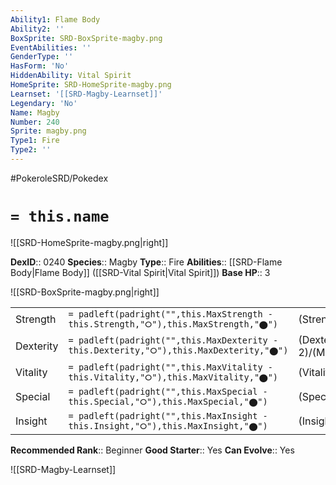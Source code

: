 ```yaml
---
Ability1: Flame Body
Ability2: ''
BoxSprite: SRD-BoxSprite-magby.png
EventAbilities: ''
GenderType: ''
HasForm: 'No'
HiddenAbility: Vital Spirit
HomeSprite: SRD-HomeSprite-magby.png
Learnset: '[[SRD-Magby-Learnset]]'
Legendary: 'No'
Name: Magby
Number: 240
Sprite: magby.png
Type1: Fire
Type2: ''
---
```


#PokeroleSRD/Pokedex

# `= this.name`

![[SRD-HomeSprite-magby.png|right]]

**DexID**:: 0240
**Species**:: Magby
**Type**:: Fire
**Abilities**:: [[SRD-Flame Body|Flame Body]] ([[SRD-Vital Spirit|Vital Spirit]])
**Base HP**:: 3

![[SRD-BoxSprite-magby.png|right]]

|           |                                                                                        |                                          |
| --------- | -------------------------------------------------------------------------------------- | ---------------------------------------- |
| Strength  | `= padleft(padright("",this.MaxStrength - this.Strength,"⭘"),this.MaxStrength,"⬤")`    | (Strength::2)/(MaxStrength::4)   |
| Dexterity | `= padleft(padright("",this.MaxDexterity - this.Dexterity,"⭘"),this.MaxDexterity,"⬤")` | (Dexterity:: 2)/(MaxDexterity::4) |
| Vitality  | `= padleft(padright("",this.MaxVitality - this.Vitality,"⭘"),this.MaxVitality,"⬤")`    | (Vitality::1)/(MaxVitality::3)   |
| Special   | `= padleft(padright("",this.MaxSpecial - this.Special,"⭘"),this.MaxSpecial,"⬤")`       | (Special::1)/(MaxSpecial::3)     |
| Insight   | `= padleft(padright("",this.MaxInsight - this.Insight,"⭘"),this.MaxInsight,"⬤")`       | (Insight::1)/(MaxInsight::3)     |

**Recommended Rank**:: Beginner
**Good Starter**:: Yes
**Can Evolve**:: Yes

![[SRD-Magby-Learnset]]